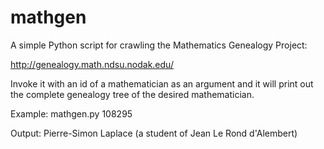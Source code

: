 mathgen
=======

A simple Python script for crawling the Mathematics Genealogy Project:

http://genealogy.math.ndsu.nodak.edu/

Invoke it with an id of a mathematician as an argument and it will print out the complete genealogy tree of the desired mathematician.

Example: mathgen.py 108295

Output: Pierre-Simon Laplace (a student of Jean Le Rond d'Alembert)